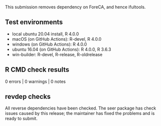This submission removes dependency on ForeCA, and hence ifultools.

## Test environments
* local ubuntu 20.04 install, R 4.0.0
* macOS (on GitHub Actions): R-devel, R 4.0.0
* windows (on GitHub Actions): R 4.0.0
* ubuntu 16.04 (on GitHub Actions): R 4.0.0, R 3.6.3
* win-builder: R-devel, R-release, R-oldrelease

## R CMD check results

0 errors | 0 warnings | 0 notes

## revdep checks

All reverse dependencies have been checked.
The seer package has check issues caused by this release; the maintainer has fixed the problems and is ready to submit.

